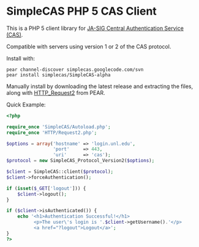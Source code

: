 # SimpleCAS PHP 5 CAS Client

This is a PHP 5 client library for [JA-SIG Central Authentication Service (CAS)](http://www.ja-sig.org/products/cas/).

Compatible with servers using version 1 or 2 of the CAS protocol.

Install with:
```
pear channel-discover simplecas.googlecode.com/svn
pear install simplecas/SimpleCAS-alpha
```

Manually install by downloading the latest release and extracting the files,
along with [HTTP_Request2](http://pear.php.net/package/HTTP_Request2/) from PEAR.

Quick Example:
```php
<?php

require_once 'SimpleCAS/Autoload.php';
require_once 'HTTP/Request2.php';

$options = array('hostname' => 'login.unl.edu',
                 'port'     => 443,
                 'uri'      => 'cas');
$protocol = new SimpleCAS_Protocol_Version2($options);

$client = SimpleCAS::client($protocol);
$client->forceAuthentication();

if (isset($_GET['logout'])) {
    $client->logout();
}

if ($client->isAuthenticated()) {
    echo '<h1>Authentication Successful!</h1>
          <p>The user\'s login is '.$client->getUsername().'</p>
          <a href="?logout">Logout</a>';
}
?>
```
